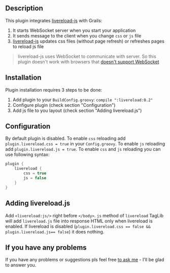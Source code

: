 Description
-----------
This plugin integrates [livereload-js](https://github.com/livereload/livereload-js) with Grails:
1. It starts WebSocket server when you start your application
2. It sends message to the client when you change `css` or `js` file
3. [livereload-js](https://github.com/livereload/livereload-js) updates css files (without page refresh) or refreshes pages to reload js file

>livereload-js uses WebSocket to communicate with server. So this plugin doesn't work with browsers that [doesn't support WebSocket](http://caniuse.com/#feat=websockets)

Installation
-----------
Plugin installation requires 3 steps to be done:
1. Add plugin to your `BuildConfig.groovy`: `compile ":livereload:0.2"`
2. Configure plugin (check section "Configuration")
3. Add js file to you layout (check section "Adding livereload.js")

Configuration
-----------
By default plugin is disabled. To enable `css` reloading add `plugin.livereload.css = true` in your `Config.groovy`. To enable `js` reloading add `plugin.livereload.js = true`. To enable `css` and `js` reloading you can use following syntax:
```groovy
plugin {
    livereload {
        css = true
        js = false
    }
}
```

Adding livereload.js
-----------
Add `<livereload:js/>` right before `</body>`. `js` method of `livereload` TagLib will add `livereload.js` file into response HTML only when livereload is enabled.
If livereload is disabled (`plugin.livereload.css == false && plugin.livereload.js== false`) it does nothing.

If you have any problems
-------------------------
If you have any problems or suggestions pls feel free [to ask me](https://github.com/fedotxxl/grails-livereload-plugin/issues) - I'll be glad to answer you.
